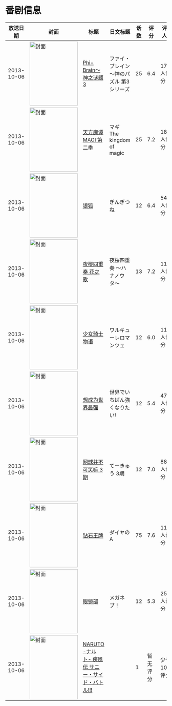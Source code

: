 # 番剧信息

|放送日期|封面|标题|日文标题|话数|评分|评分人数|
|---|---|---|---|---|---|---|
|2013-10-06|<img src="https://lain.bgm.tv/pic/cover/c/f9/ea/49693_33riM.jpg" alt="封面" style="width:150px;height:200px;object-fit:cover;">|[Phi-Brain～神之谜题3](https://bangumi.tv/subject/49693)|ファイ・ブレイン 〜神のパズル 第3シリーズ|25|6.4|170人评分|
|2013-10-06|<img src="https://lain.bgm.tv/pic/cover/c/c7/7e/77646_7oJOW.jpg" alt="封面" style="width:150px;height:200px;object-fit:cover;">|[天方魔谭MAGI 第二季](https://bangumi.tv/subject/77646)|マギ The kingdom of magic|25|7.2|1803人评分|
|2013-10-06|<img src="https://lain.bgm.tv/pic/cover/c/96/41/70960_dkRxf.jpg" alt="封面" style="width:150px;height:200px;object-fit:cover;">|[银狐](https://bangumi.tv/subject/70960)|ぎんぎつね|12|6.4|547人评分|
|2013-10-06|<img src="https://lain.bgm.tv/pic/cover/c/1f/e1/71955_II802.jpg" alt="封面" style="width:150px;height:200px;object-fit:cover;">|[夜樱四重奏 花之歌](https://bangumi.tv/subject/71955)|夜桜四重奏 〜ハナノウタ〜|13|7.2|1173人评分|
|2013-10-06|<img src="https://lain.bgm.tv/pic/cover/c/0c/64/76210_mG0GQ.jpg" alt="封面" style="width:150px;height:200px;object-fit:cover;">|[少女骑士物语](https://bangumi.tv/subject/76210)|ワルキューレロマンツェ|12|6.0|1160人评分|
|2013-10-06|<img src="https://lain.bgm.tv/pic/cover/c/b2/71/78408_7W41p.jpg" alt="封面" style="width:150px;height:200px;object-fit:cover;">|[想成为世界最强](https://bangumi.tv/subject/78408)|世界でいちばん強くなりたい!|12|5.4|475人评分|
|2013-10-06|<img src="https://lain.bgm.tv/pic/cover/c/cb/8d/82079_GNnd0.jpg" alt="封面" style="width:150px;height:200px;object-fit:cover;">|[网球并不可笑嘛 3期](https://bangumi.tv/subject/82079)|てーきゅう 3期|12|7.0|884人评分|
|2013-10-06|<img src="https://lain.bgm.tv/pic/cover/c/1d/27/73083_CEaaO.jpg" alt="封面" style="width:150px;height:200px;object-fit:cover;">|[钻石王牌](https://bangumi.tv/subject/73083)|ダイヤのA|75|7.6|1114人评分|
|2013-10-06|<img src="https://lain.bgm.tv/pic/cover/c/35/00/77479_O4uYY.jpg" alt="封面" style="width:150px;height:200px;object-fit:cover;">|[眼镜部](https://bangumi.tv/subject/77479)|メガネブ！|12|5.3|253人评分|
|2013-10-06|<img src="https://lain.bgm.tv/pic/cover/c/41/2a/467814_d9b60.jpg" alt="封面" style="width:150px;height:200px;object-fit:cover;">|[NARUTO -ナルト- 疾風伝 サニー・サイド・バトル!!!](https://bangumi.tv/subject/467814)||1|暂无评分|少于10人评分|
